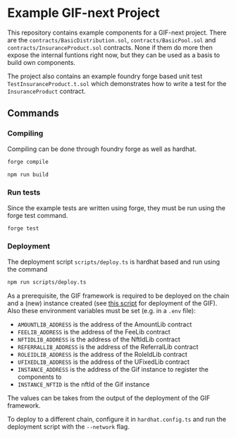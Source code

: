 # Example GIF-next Project

This repository contains example components for a GIF-next project. 
There are the `contracts/BasicDistribution.sol`, `contracts/BasicPool.sol` and `contracts/InsuranceProduct.sol` contracts. 
None if them do more then expose the internal funtions right now, but they can be used as a basis to build own components. 

The project also contains an example foundry forge based unit test `TestInsuranceProduct.t.sol` which demonstrates how to write a test for the `InsuranceProduct` contract.

## Commands

### Compiling

Compiling can be done through foundry forge as well as hardhat. 

```bash
forge compile
```

```bash
npm run build
```

### Run tests

Since the example tests are written using forge, they must be run using the forge test command. 

```bash
forge test
```

### Deployment

The deployment script `scripts/deploy.ts` is hardhat based and run using the command

```bash
npm run scripts/deploy.ts
```

As a prerequisite, the GIF framework is required to be deployed on the chain and a (new) instance created (see [this script](https://github.com/etherisc/gif-next/blob/develop/scripts/deploy_all.ts) for deployment of the GIF). 
Also these environment variables must be set (e.g. in a `.env` file):

- `AMOUNTLIB_ADDRESS` is the address of the AmountLib contract
- `FEELIB_ADDRESS` is the address of the FeeLib contract
- `NFTIDLIB_ADDRESS` is the address of the NftIdLib contract
- `REFERRALLIB_ADDRESS` is the address of the ReferralLib contract
- `ROLEIDLIB_ADDRESS` is the address of the RoleIdLib contract
- `UFIXEDLIB_ADDRESS` is the address of the UFixedLib contract
- `INSTANCE_ADDRESS` is the address of the Gif instance to register the components to
- `INSTANCE_NFTID` is the nftId of the Gif instance

The values can be takes from the output of the deployment of the GIF framework.

To deploy to a different chain, configure it in `hardhat.config.ts` and run the deployment script with the `--network` flag. 

